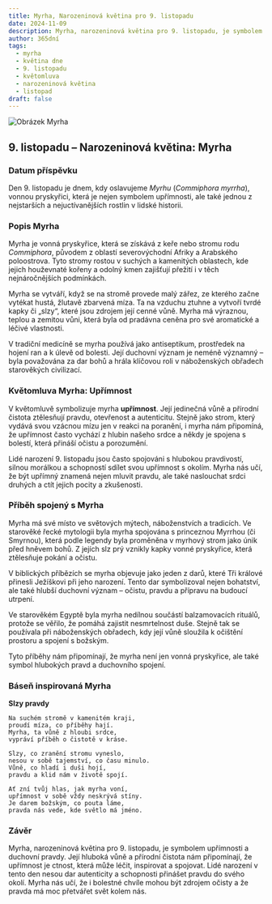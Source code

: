 ```yaml
---
title: Myrha, Narozeninová květina pro 9. listopadu
date: 2024-11-09
description: Myrha, narozeninová květina pro 9. listopadu, je symbolem Upřímnost. Objevte její jedinečný význam, fascinující příběhy a poezii, která oslavuje její krásu.
author: 365dní
tags:
  - myrha
  - květina dne
  - 9. listopadu
  - květomluva
  - narozeninová květina
  - listopad
draft: false
---
```


![Obrázek Myrha](https://cdn.pixabay.com/photo/2018/02/26/17/48/nature-3183605_640.jpg#center)


## 9. listopadu – Narozeninová květina: Myrha

### Datum příspěvku

Den 9. listopadu je dnem, kdy oslavujeme _Myrhu_ (_Commiphora myrrha_), vonnou pryskyřici, která je nejen symbolem upřímnosti, ale také jednou z nejstarších a nejuctívanějších rostlin v lidské historii.

### Popis Myrha

Myrha je vonná pryskyřice, která se získává z keře nebo stromu rodu _Commiphora_, původem z oblastí severovýchodní Afriky a Arabského poloostrova. Tyto stromy rostou v suchých a kamenitých oblastech, kde jejich houževnaté kořeny a odolný kmen zajišťují přežití i v těch nejnáročnějších podmínkách.

Myrha se vytváří, když se na stromě provede malý zářez, ze kterého začne vytékat hustá, žlutavě zbarvená míza. Ta na vzduchu ztuhne a vytvoří tvrdé kapky či „slzy“, které jsou zdrojem její cenné vůně. Myrha má výraznou, teplou a zemitou vůni, která byla od pradávna ceněna pro své aromatické a léčivé vlastnosti.

V tradiční medicíně se myrha používá jako antiseptikum, prostředek na hojení ran a k úlevě od bolesti. Její duchovní význam je neméně významný – byla považována za dar bohů a hrála klíčovou roli v náboženských obřadech starověkých civilizací.

### Květomluva Myrha: Upřímnost

V květomluvě symbolizuje myrha **upřímnost**. Její jedinečná vůně a přírodní čistota ztělesňují pravdu, otevřenost a autenticitu. Stejně jako strom, který vydává svou vzácnou mízu jen v reakci na poranění, i myrha nám připomíná, že upřímnost často vychází z hlubin našeho srdce a někdy je spojena s bolestí, která přináší očistu a porozumění.

Lidé narození 9. listopadu jsou často spojováni s hlubokou pravdivostí, silnou morálkou a schopností sdílet svou upřímnost s okolím. Myrha nás učí, že být upřímný znamená nejen mluvit pravdu, ale také naslouchat srdci druhých a ctít jejich pocity a zkušenosti.

### Příběh spojený s Myrha

Myrha má své místo ve světových mýtech, náboženstvích a tradicích. Ve starověké řecké mytologii byla myrha spojována s princeznou Myrrhou (či Smyrnou), která podle legendy byla proměněna v myrhový strom jako únik před hněvem bohů. Z jejích slz prý vznikly kapky vonné pryskyřice, která ztělesňuje pokání a očistu.

V biblických příbězích se myrha objevuje jako jeden z darů, které Tři králové přinesli Ježíškovi při jeho narození. Tento dar symbolizoval nejen bohatství, ale také hlubší duchovní význam – očistu, pravdu a přípravu na budoucí utrpení.

Ve starověkém Egyptě byla myrha nedílnou součástí balzamovacích rituálů, protože se věřilo, že pomáhá zajistit nesmrtelnost duše. Stejně tak se používala při náboženských obřadech, kdy její vůně sloužila k očištění prostoru a spojení s božským.

Tyto příběhy nám připomínají, že myrha není jen vonná pryskyřice, ale také symbol hlubokých pravd a duchovního spojení.

### Báseň inspirovaná Myrha

**Slzy pravdy**

```
Na suchém stromě v kamenitém kraji,  
proudí míza, co příběhy hají.  
Myrha, ta vůně z hloubi srdce,  
vypráví příběh o čistotě v kráse.  

Slzy, co zranění stromu vyneslo,  
nesou v sobě tajemství, co času minulo.  
Vůně, co hladí i duši hojí,  
pravdu a klid nám v životě spojí.  

Ať zní tvůj hlas, jak myrha voní,  
upřímnost v sobě vždy neskrývá stíny.  
Je darem božským, co pouta láme,  
pravda nás vede, kde světlo má jméno.  
```

### Závěr

Myrha, narozeninová květina pro 9. listopadu, je symbolem upřímnosti a duchovní pravdy. Její hluboká vůně a přírodní čistota nám připomínají, že upřímnost je ctnost, která může léčit, inspirovat a spojovat. Lidé narození v tento den nesou dar autenticity a schopnosti přinášet pravdu do svého okolí. Myrha nás učí, že i bolestné chvíle mohou být zdrojem očisty a že pravda má moc přetvářet svět kolem nás.